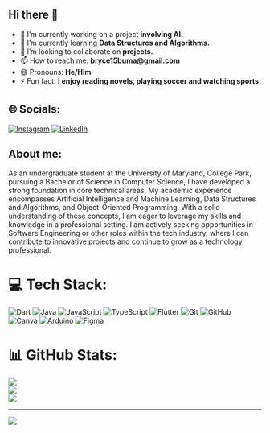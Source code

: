## Hi there 👋

- 🔭 I’m currently working on a project **involving AI.**
- 🌱 I’m currently learning **Data Structures and Algorithms.**
- 👯 I’m looking to collaborate on **projects.**
- 📫 How to reach me: **bryce15buma@gmail.com**
- 😄 Pronouns: **He/Him**
- ⚡ Fun fact: **I enjoy reading novels, playing soccer and watching sports.**
  
## 🌐 Socials:
[![Instagram](https://img.shields.io/badge/Instagram-%23E4405F.svg?logo=Instagram&logoColor=white)](https://instagram.com/https://www.instagram.com/_jugginbryce/) [![LinkedIn](https://img.shields.io/badge/LinkedIn-%230077B5.svg?logo=linkedin&logoColor=white)](https://linkedin.com/in/www.linkedin.com/in/bryce-biyeba) 

## About me:
As an undergraduate student at the University of Maryland, College Park, pursuing a Bachelor of Science in Computer Science, I have developed a strong foundation in core technical areas. My academic experience encompasses Artificial Intelligence and Machine Learning, Data Structures and Algorithms, and Object-Oriented Programming. With a solid understanding of these concepts, I am eager to leverage my skills and knowledge in a professional setting. I am actively seeking opportunities in Software Engineering or other roles within the tech industry, where I can contribute to innovative projects and continue to grow as a technology professional.

# 💻 Tech Stack:
![Dart](https://img.shields.io/badge/dart-%230175C2.svg?style=for-the-badge&logo=dart&logoColor=white) ![Java](https://img.shields.io/badge/java-%23ED8B00.svg?style=for-the-badge&logo=openjdk&logoColor=white) ![JavaScript](https://img.shields.io/badge/javascript-%23323330.svg?style=for-the-badge&logo=javascript&logoColor=%23F7DF1E) ![TypeScript](https://img.shields.io/badge/typescript-%23007ACC.svg?style=for-the-badge&logo=typescript&logoColor=white) ![Flutter](https://img.shields.io/badge/Flutter-%2302569B.svg?style=for-the-badge&logo=Flutter&logoColor=white) ![Git](https://img.shields.io/badge/git-%23F05033.svg?style=for-the-badge&logo=git&logoColor=white) ![GitHub](https://img.shields.io/badge/github-%23121011.svg?style=for-the-badge&logo=github&logoColor=white) ![Canva](https://img.shields.io/badge/Canva-%2300C4CC.svg?style=for-the-badge&logo=Canva&logoColor=white) ![Arduino](https://img.shields.io/badge/-Arduino-00979D?style=for-the-badge&logo=Arduino&logoColor=white) ![Figma](https://img.shields.io/badge/figma-%23F24E1E.svg?style=for-the-badge&logo=figma&logoColor=white)

# 📊 GitHub Stats:
![](https://github-readme-stats.vercel.app/api?username=bbbiyeba&theme=gotham&hide_border=false&include_all_commits=false&count_private=false)<br/>
![](https://github-readme-streak-stats.herokuapp.com/?user=bbbiyeba&theme=gotham&hide_border=false)<br/>
![](https://github-readme-stats.vercel.app/api/top-langs/?username=bbbiyeba&theme=gotham&hide_border=false&include_all_commits=false&count_private=false&layout=compact)

---
[![](https://visitcount.itsvg.in/api?id=bbbiyeba&icon=0&color=0)](https://visitcount.itsvg.in)

<!-- Proudly created with GPRM ( https://gprm.itsvg.in ) -->
